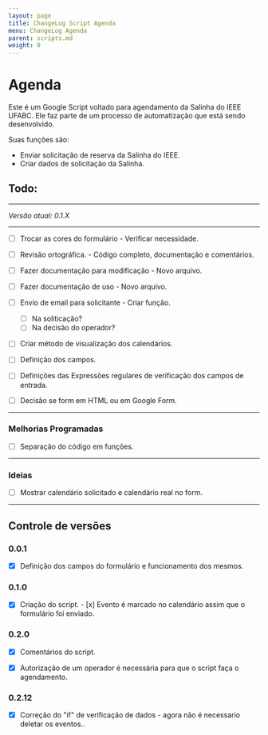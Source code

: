 ```yaml
---
layout: page
title: ChangeLog Script Agenda
menu: ChangeLog Agenda
parent: scripts.md
weight: 0
---
```


# Agenda

Este é um Google Script voltado para agendamento da Salinha do IEEE UFABC. Ele faz parte de um processo de automatização que está sendo desenvolvido.

Suas funções são:
- Enviar solicitação de reserva da Salinha do IEEE.
- Criar dados de solicitação da Salinha.

## Todo:

---------------------------------------------------------------------------

*Versão atual: 0.1.X*

---------------------------------------------------------------------------

- [ ] Trocar as cores do formulário - Verificar necessidade. 
- [ ] Revisão ortográfica. - Código completo, documentação e comentários.
- [ ] Fazer documentação para modificação - Novo arquivo.
- [ ] Fazer documentação de uso - Novo arquivo.
- [ ] Envio de email para solicitante - Criar função.
  - [ ] Na soliticação?
  - [ ] Na decisão do operador? 
- [ ] Criar método de visualização dos calendários.
- [ ] Definição dos campos.
- [ ] Definições das Expressões regulares de verificação dos campos de entrada.
- [ ] Decisão se form em HTML ou em Google Form.


---------------------------------------------------------------------------

### Melhorias Programadas

- [ ] Separação do código em funções.

---------------------------------------------------------------------------

### Ideias

- [ ] Mostrar calendário solicitado e calendário real no form.

---------------------------------------------------------------------------

## Controle de versões

### **0.0.1**

- [x] Definição dos campos do formulário e funcionamento dos mesmos.

### **0.1.0**

- [x] Criação do script.
      - [x] Evento é marcado no calendário assim que o formulário foi enviado.

### **0.2.0**

- [x] Comentários do script.

- [x] Autorização de um operador é necessária para que o script
  faça o agendamento. 

### **0.2.12**
  - [x] Correção do "if" de verificação de dados - agora não é necessario deletar os eventos..

